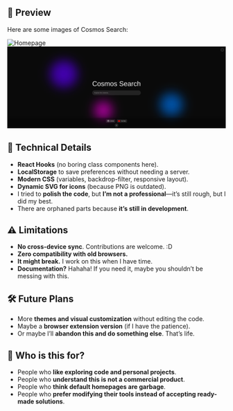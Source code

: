 

## 📸 Preview

Here are some images of Cosmos Search:

![Homepage](assets/img1.png)
![Dark Mode](assets/img2.png)

## 🔧 Technical Details

- **React Hooks** (no boring class components here).
- **LocalStorage** to save preferences without needing a server.
- **Modern CSS** (variables, backdrop-filter, responsive layout).
- **Dynamic SVG for icons** (because PNG is outdated).
- I tried to **polish the code**, but **I’m not a professional**—it’s still rough, but I did my best.
- There are orphaned parts because **it’s still in development**.

## ⚠️ Limitations

- **No cross-device sync**. Contributions are welcome. :D
- **Zero compatibility with old browsers.**
- **It might break.** I work on this when I have time.
- **Documentation?** Hahaha! If you need it, maybe you shouldn’t be messing with this.

## 🛠️ Future Plans

- More **themes and visual customization** without editing the code.
- Maybe a **browser extension version** (if I have the patience).
- Or maybe I’ll **abandon this and do something else**. That’s life.

## 🎯 Who is this for?

- People who **like exploring code and personal projects**.
- People who **understand this is not a commercial product**.
- People who **think default homepages are garbage**.
- People who **prefer modifying their tools instead of accepting ready-made solutions**.



